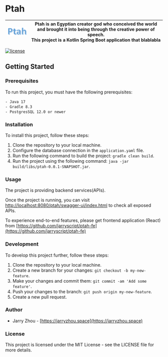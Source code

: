 # Ptah
![img.png](doc/assets/logo.png) | Ptah is an Egyptian creator god who conceived the world and brought it into being through the creative power of speech.<br/> This project is a Kotlin Spring Boot application that blablabla
:-------------------------:|:-------------------------:


[![license](https://img.shields.io/badge/license-MIT-green.svg)](./LICENSE) 
## Getting Started

### Prerequisites

To run this project, you must have the following prerequisites:

```
- Java 17
- Gradle 8.3
- PostgresSQL 12.0 or newer
```

### Installation

To install this project, follow these steps:

1. Clone the repository to your local machine.
2. Configure the database connection in the `application.yaml` file.
2. Run the following command to build the project: `gradle clean build`.
3. Run the project using the following command: `java -jar build/libs/ptah-0.0.1-SNAPSHOT.jar`.

### Usage

The project is providing backend services(APIs). 

Once the project is running, you can visit [http://localhost:8080/ptah/swagger-ui/index.html](http://localhost:8080/ptah/swagger-ui/index.html) to check all exposed APIs.

To experience end-to-end features, please get frontend application (React) from [https://github.com/jarryscript/ptah-fe](https://github.com/jarryscript/ptah-fe)

### Development

To develop this project further, follow these steps:

1. Clone the repository to your local machine.
2. Create a new branch for your changes: `git checkout -b my-new-feature`.
3. Make your changes and commit them: `git commit -am 'Add some feature'`.
4. Push your changes to the branch: `git push origin my-new-feature`.
5. Create a new pull request.

### Author

- Jarry Zhou - [https://jarryzhou.space](https://jarryzhou.space)

### License
This project is licensed under the MIT License - see the LICENSE file for more details.
